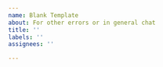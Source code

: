 ```yaml
---
name: Blank Template
about: For other errors or in general chat
title: ''
labels: ''
assignees: ''

---
```




